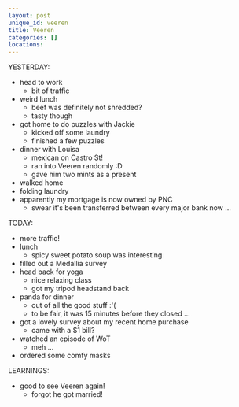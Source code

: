 ```yaml
---
layout: post
unique_id: veeren
title: Veeren
categories: []
locations: 
---
```


YESTERDAY:
* head to work
  * bit of traffic
* weird lunch
  * beef was definitely not shredded?
  * tasty though
* got home to do puzzles with Jackie
  * kicked off some laundry
  * finished a few puzzles
* dinner with Louisa
  * mexican on Castro St!
  * ran into Veeren randomly :D
  * gave him two mints as a present
* walked home
* folding laundry
* apparently my mortgage is now owned by PNC
  * swear it's been transferred between every major bank now ...

TODAY:
* more traffic!
* lunch
  * spicy sweet potato soup was interesting
* filled out a Medallia survey
* head back for yoga
  * nice relaxing class
  * got my tripod headstand back
* panda for dinner
  * out of all the good stuff :'(
  * to be fair, it was 15 minutes before they closed ...
* got a lovely survey about my recent home purchase
  * came with a $1 bill?
* watched an episode of WoT
  * meh ...
* ordered some comfy masks

LEARNINGS:
* good to see Veeren again!
  * forgot he got married!
